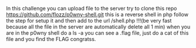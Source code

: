 In this challenge you can upload file to the server try to clone this repo   https://github.com/flozz/p0wny-shell.git  this is a reverse shell in php follow the step for setup it and then add to the url /shell.php  !!!(be very fast because all the file in the server are automatically delete all 1 min) when you are in the p0wny shell do a ls -a you can see a .flag file, just do a cat of this file and you find the FLAG congratss.